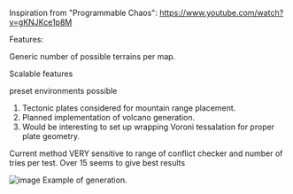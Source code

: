 Inspiration from "Programmable Chaos": https://www.youtube.com/watch?v=gKNJKce1p8M

Features:

Generic number of possible terrains per map.

Scalable features

preset environments possible
1. Tectonic plates considered for mountain range placement.
2. Planned implementation of volcano generation.
3. Would be interesting to set up wrapping Voroni tessalation for proper plate geometry. 

Current method VERY sensitive to range of conflict checker and number of tries per test. Over 15 seems to give best results



![image](https://github.com/user-attachments/assets/f597755a-9ecb-4b64-a192-1dcd639b12e9)
Example of generation.


